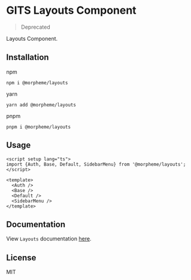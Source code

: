 # GITS Layouts Component

> Deprecated

Layouts Component.

## Installation

npm

```
npm i @morpheme/layouts
```

yarn

```
yarn add @morpheme/layouts
```

pnpm

```
pnpm i @morpheme/layouts
```

## Usage

```vue
<script setup lang="ts">
import {Auth, Base, Default, SidebarMenu} from '@morpheme/layouts';
</script>

<template>
  <Auth />
  <Base />
  <Default />
  <SidebarMenu />
</template>
```

## Documentation

View `Layouts` documentation [here](https://gits-ui.web.app/?path=/story/components-layouts--default).

## License

MIT
